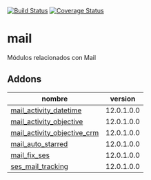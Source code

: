 [![Build Status](https://travis-ci.org/OdooNodrizaTech/mail.svg?branch=12.0)](https://travis-ci.org/OdooNodrizaTech/mail)
[![Coverage Status](https://coveralls.io/repos/OdooNodrizaTech/mail/badge.svg?branch=12.0)](https://coveralls.io/r/OdooNodrizaTech/mail?branch=12.0)

mail
=========
Módulos relacionados con Mail


Addons
----------------
nombre | version
--- | ---
[mail_activity_datetime](mail_activity_datetime/) | 12.0.1.0.0
[mail_activity_objective](mail_activity_objective/) | 12.0.1.0.0
[mail_activity_objective_crm](mail_activity_objective_crm/) | 12.0.1.0.0
[mail_auto_starred](mail_auto_starred/) | 12.0.1.0.0
[mail_fix_ses](mail_fix_ses/) | 12.0.1.0.0
[ses_mail_tracking](ses_mail_tracking/) | 12.0.1.0.0
